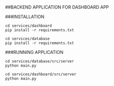 ##BACKEND APPLICATION FOR DASHBOARD APP

###INSTALLATION

```
cd services/dashboard
pip install -r requirements.txt
```

```
cd services/database
pip install -r requirements.txt
```

###RUNNING APPLICATION

```
cd services/database/src/server
python main.py

```

```
cd services/dashboard/src/server
python main.py

```
